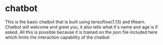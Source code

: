 # chatbot
This is the basic chatbot that is built using tensoflow(1.13) and tflearn. Chatbot will welcome and greet you, it also tells what it's name and age is if asked. All this is possible because it is trained on the json file included here which limits the interaction capability of the chatbot
